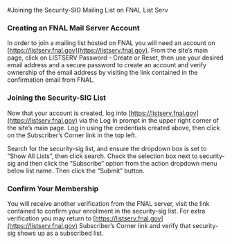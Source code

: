 #Joining the Security-SIG Mailing List on FNAL List Serv

### Creating an FNAL Mail Server Account

In order to join a mailing list hosted on FNAL you will need an account on [https://listserv.fnal.gov](https://listserv.fnal.gov). From the site’s main page, click on LISTSERV Password - Create or Reset, then use your desired email address and a secure password to create an account and verify ownership of the email address by visiting the link contained in the confirmation email from FNAL.

### Joining the Security-SIG List

Now that your account is created, log into [https://listserv.fnal.gov](https://listserv.fnal.gov) via the Log In prompt in the upper right corner of the site’s main page.  Log in using the credentials created above, then click on the Subscriber’s Corner link in the top left.

Search for the security-sig list, and ensure the dropdown box is set to “Show All Lists”, then click search.  Check the selection box next to security-sig and then click the “Subscribe” option from the action dropdown menu below list name.  Then click the “Submit” button.

### Confirm Your Membership

You will receive another verification from the FNAL server, visit the link contained to confirm your enrollment in the security-sig list.  For extra verification you may return to [https://listserv.fnal.gov](https://listserv.fnal.gov) Subscriber’s Corner link and verify that security-sig shows up as a subscribed list.